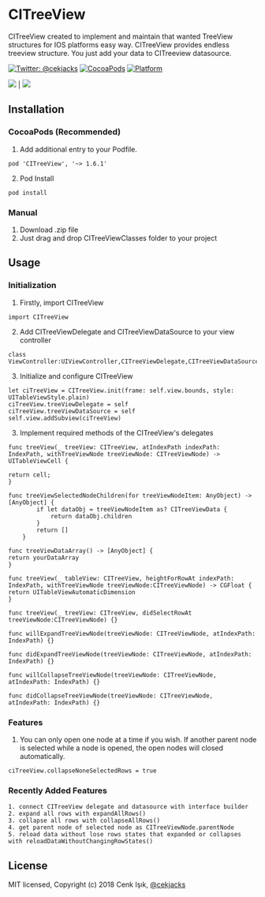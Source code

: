 
# CITreeView

CITreeView created to implement and maintain that wanted TreeView structures for IOS platforms easy way. CITreeView provides endless treeview structure. You just add your data to CITreeview datasource.

[![Twitter: @cekjacks](https://img.shields.io/badge/contact-%40cekjacks-blue.svg)](https://twitter.com/cekjacks)
[![CocoaPods](https://img.shields.io/badge/pod-v1.6.1-blue.svg)](https://github.com/cenksk/CITreeView)
[![Platform](https://img.shields.io/badge/platform-ios-lightgrey.svg)](http://cocoadocs.org/docsets/CITreeView)




![](https://github.com/cenksk/CITreeView/blob/master/CITreeView_01.gif) | ![](https://github.com/cenksk/CITreeView/blob/master/CITreeView_02.gif)


## Installation

### CocoaPods (Recommended)

1. Add additional entry to your Podfile.

```
pod 'CITreeView', '~> 1.6.1'
```

2. Pod Install

```
pod install
```

### Manual

1. Download .zip file
2. Just drag and drop CITreeViewClasses folder to your project

## Usage

### Initialization
1. Firstly, import CITreeView

```
import CITreeView
```

2. Add CITreeViewDelegate and CITreeViewDataSource to your view controller

```
class ViewController:UIViewController,CITreeViewDelegate,CITreeViewDataSource
```

3. Initialize and configure CITreeView

```
let ciTreeView = CITreeView.init(frame: self.view.bounds, style: UITableViewStyle.plain)
ciTreeView.treeViewDelegate = self
ciTreeView.treeViewDataSource = self
self.view.addSubview(ciTreeView)
```

3. Implement required methods of the CITreeView's delegates

```
func treeView(_ treeView: CITreeView, atIndexPath indexPath: IndexPath, withTreeViewNode treeViewNode: CITreeViewNode) -> UITableViewCell {

return cell;
}
```

```
func treeViewSelectedNodeChildren(for treeViewNodeItem: AnyObject) -> [AnyObject] {
        if let dataObj = treeViewNodeItem as? CITreeViewData {
            return dataObj.children
        }
        return []
    }
```
```
func treeViewDataArray() -> [AnyObject] {
return yourDataArray
}
```
```
func treeView(_ tableView: CITreeView, heightForRowAt indexPath: IndexPath, withTreeViewNode treeViewNode:CITreeViewNode) -> CGFloat {
return UITableViewAutomaticDimension
}
```

```
func treeView(_ treeView: CITreeView, didSelectRowAt treeViewNode:CITreeViewNode) {}

func willExpandTreeViewNode(treeViewNode: CITreeViewNode, atIndexPath: IndexPath) {}

func didExpandTreeViewNode(treeViewNode: CITreeViewNode, atIndexPath: IndexPath) {}

func willCollapseTreeViewNode(treeViewNode: CITreeViewNode, atIndexPath: IndexPath) {}

func didCollapseTreeViewNode(treeViewNode: CITreeViewNode, atIndexPath: IndexPath) {}
```
### Features

1. You can only open one node at a time if you wish. If another parent node is selected while a node is opened, the open nodes will closed automatically.

```
ciTreeView.collapseNoneSelectedRows = true
```

### Recently Added Features

```
1. connect CITreeView delegate and datasource with interface builder
2. expand all rows with expandAllRows()
3. collapse all rows with collapseAllRows()
4. get parent node of selected node as CITreeViewNode.parentNode
5. reload data without lose rows states that expanded or collapses with reloadDataWithoutChangingRowStates()
```

License
-----------------

MIT licensed, Copyright (c) 2018 Cenk Işık, [@cekjacks](https://twitter.com/cekjacks)
